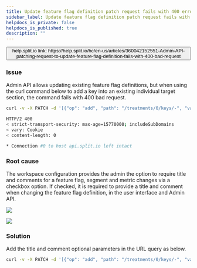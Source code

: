```yaml
---
title: Update feature flag definition patch request fails with 400 error
sidebar_label: Update feature flag definition patch request fails with 400 error
helpdocs_is_private: false
helpdocs_is_published: true
description: ""
---
```


<p>
  <button style={{borderRadius:'8px', border:'1px', fontFamily:'Courier New', fontWeight:'800', textAlign:'left'}}> help.split.io link: https://help.split.io/hc/en-us/articles/360042152551-Admin-API-patching-request-to-update-feature-flag-definition-fails-with-400-bad-request </button>
</p>

### Issue

Admin API allows updating existing feature flag definitions, but when using the curl command below to add a key into an existing individual target section, the command fails with 400 bad request.

```bash
curl -v -X PATCH -d '[{"op": "add", "path": "/treatments/0/keys/-", "value": "key1"}]' -H "Authorization: Bearer ADMIN API KEY" -H "Content-Type: application/json" https://api.split.io/internal/api/v2/splits/ws/[Workspace ID]/[Split Name]/environments/[Environment Name]

HTTP/2 400 
< strict-transport-security: max-age=15770000; includeSubDomains
< vary: Cookie
< content-length: 0

* Connection #0 to host api.split.io left intact
```

### Root cause

The workspace configuration provides the admin the option to require title and comments for a feature flag, segment and metric changes via a checkbox option. If checked, it is required to provide a title and comment when changing the feature flag definition, in the user interface and Admin API.

![](https://help.split.io/hc/article_attachments/15861583870221)

![](https://help.split.io/hc/article_attachments/15861642233869)

### Solution

Add the title and comment optional parameters in the URL query as below.

```bash
curl -v -X PATCH -d '[{"op": "add", "path": "/treatments/0/keys/-", "value": "key1"}]' -H "Authorization: Bearer ADMIN API KEY" -H "Content-Type: application/json" https://api.split.io/internal/api/v2/splits/ws/[Workspace ID]/[Split Name]/environments/[Environment Name]?title=Split-Engineer-Testing&comment=Split-Engineer-Testing-Comment
```